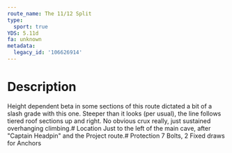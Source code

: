 ```yaml
---
route_name: The 11/12 Split
type:
  sport: true
YDS: 5.11d
fa: unknown
metadata:
  legacy_id: '106626914'
---
```

# Description
Height dependent beta in some sections of this route dictated a bit of a slash grade with this one. Steeper than it looks (per usual), the line follows tiered roof sections up and right. No obvious crux really, just sustained overhanging climbing.# Location
Just to the left of the main cave, after "Captain Headpin" and the Project route.# Protection
7 Bolts, 2 Fixed draws for Anchors